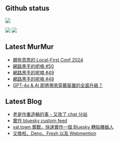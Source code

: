 ## Github status

![](http://github-profile-summary-cards.vercel.app/api/cards/profile-details?username=siygle&theme=default)

![](http://github-profile-summary-cards.vercel.app/api/cards/stats?username=siygle&theme=default)
![](http://github-profile-summary-cards.vercel.app/api/cards/productive-time?username=siygle&theme=default&utcOffset=8)

## Latest MurMur

<!-- CHAT-POST-LIST:START -->
- [頗有意思的 Local-First Conf 2024](https://chat.sylee.dev/2024/07/26/local-first-conf-2024)
- [網路黑手的呢喃 #50](https://chat.sylee.dev/2024/07/03/網路黑手的呢喃-50)
- [網路黑手的呢喃 #49](https://chat.sylee.dev/2024/06/18/網路黑手的呢喃-49)
- [網路黑手的呢喃 #48](https://chat.sylee.dev/2024/06/04/網路黑手的呢喃-48)
- [GPT-4o &amp; AI 即將帶來穿戴裝置的全面升級？](https://chat.sylee.dev/2024/05/23/new-ai-age-and-its-devices)
<!-- CHAT-POST-LIST:END -->

## Latest Blog

<!-- BLOG-POST-LIST:START -->
- [老是作重造輪的事 - 又改了 chat 分站](https://sylee.dev/blog/2024-05-08-rewrite-chat)
- [實作 bluesky custom feed](https://sylee.dev/blog/2023-06-13-bluesky-custom-feed)
- [val.town 實戰，快速實作一個 Bluesky 轉貼機器人](https://sylee.dev/blog/2023-05-28-val-town-bluesky-repost-scheduler)
- [又換啦，Deno、Fresh 以及 Webmention](https://sylee.dev/blog/2023-04-10-change-again-deno-fresh-webmention)
<!-- BLOG-POST-LIST:END -->

